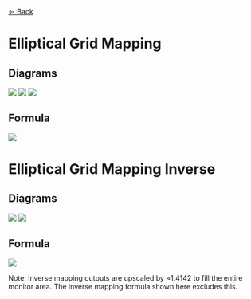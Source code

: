[<- Back](https://github.com/Kuuuube/Circular_Area/blob/main/wiki/mappings_index.md#mappings-index)

# Elliptical Grid Mapping

## Diagrams
![](https://raw.githubusercontent.com/Kuuuube/Circular_Area/main/wiki/images/mappings/square_elliptical_grid_mapping_circle_grid_thick_checkerboard.png)
![](https://raw.githubusercontent.com/Kuuuube/Circular_Area/main/wiki/images/mappings/square_elliptical_grid_mapping_square_grid_thick_checkerboard.png)
![](https://raw.githubusercontent.com/Kuuuube/Circular_Area/main/wiki/images/mappings/square_elliptical_grid_mapping_dot_grid_circle_rgb_gradient_circle.png)

## Formula
![](https://raw.githubusercontent.com/Kuuuube/Circular_Area/main/wiki/images/formulas/elliptical_grid_mapping_formula.png)




# Elliptical Grid Mapping Inverse

## Diagrams
![](https://raw.githubusercontent.com/Kuuuube/Circular_Area/main/wiki/images/mappings/circle_elliptical_grid_mapping_square_grid_circle_thick_checkerboard.png)
![](https://raw.githubusercontent.com/Kuuuube/Circular_Area/main/wiki/images/mappings/circle_elliptical_grid_mapping_dot_grid_square_rgb_gradient.png)

## Formula
![](https://raw.githubusercontent.com/Kuuuube/Circular_Area/main/wiki/images/formulas/elliptical_grid_mapping_inverse_formula.png)

Note: Inverse mapping outputs are upscaled by ≈1.4142 to fill the entire monitor area. The inverse mapping formula shown here excludes this.